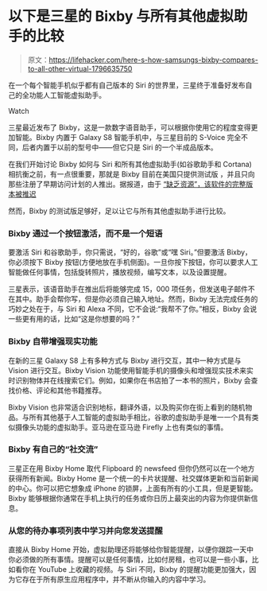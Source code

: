 # 以下是三星的 Bixby 与所有其他虚拟助手的比较

> 原文：<https://lifehacker.com/here-s-how-samsungs-bixby-compares-to-all-other-virtual-1796635750>

在一个每个智能手机似乎都有自己版本的 Siri 的世界里，三星终于准备好发布自己的全功能人工智能虚拟助手。

Watch

三星最近发布了 Bixby，这是一款数字语音助手，可以根据你使用它的程度变得更加智能。Bixby 内置于 Galaxy S8 智能手机中，与三星目前的 S-Voice 完全不同，后者内置于以前的型号中——但它只是 Siri 的一个半成品版本。

在我们开始讨论 Bixby 如何与 Siri 和所有其他虚拟助手(如谷歌助手和 Cortana)相抗衡之前，有一点很重要，那就是 Bixby 目前在美国只提供测试版 ，并且只向那些注册了早期访问计划的人推出。据报道，由于 [“缺乏资源”，该软件的完整版本被推迟](http://www.techradar.com/news/this-may-be-why-the-samsung-galaxy-s8s-bixby-voice-assistant-is-delayed)

然而，Bixby 的测试版足够好，足以让它与所有其他虚拟助手进行比较。

### Bixby 通过一个按钮激活，而不是一个短语

要激活 Siri 和谷歌助手，你只需说，“好的，谷歌”或“嘿 Siri。”但要激活 Bixby，你必须按下 Bixby 按钮(方便地放在手机侧面)。一旦你按下按钮，你可以要求人工智能做任何事情，包括旋转照片，播放视频，编写文本，以及设置提醒。

三星表示，该语音助手在推出后将能够完成 15，000 项任务，但发送电子邮件不在其中。助手会帮你写，但是你必须自己输入地址。然而，Bixby 无法完成任务的巧妙之处在于，与 Siri 和 Alexa 不同，它不会说:“我帮不了你。”相反，Bixby 会说一些更有用的话，比如“这是你想要的吗？”

### **Bixby 自带增强现实功能**

在新的三星 Galaxy S8 上有多种方式与 Bixby 进行交互，其中一种方式是与 Vision 进行交互。Bixby Vision 功能使用智能手机的摄像头和增强现实技术来实时识别物体并在线搜索它们。例如，如果你在书店拍了一本书的照片，Bixby 会查找价格、评论和其他书籍推荐。

Bixby Vision 也非常适合识别地标，翻译外语，以及购买你在街上看到的随机物品。与所有其他基于人工智能的虚拟助手相比，谷歌的虚拟助手是唯一一个具有类似摄像头功能的虚拟助手。亚马逊在亚马逊 Firefly 上也有类似的事情。

### **Bixby 有自己的“社交流”**

三星正在用 Bixby Home 取代 Flipboard 的 newsfeed 但你仍然可以在一个地方获得所有新闻。Bixby Home 是一个统一的卡片状提醒、社交媒体更新和当前新闻的中心。你可以把它想象成 iPhone 的锁屏，上面有所有的小工具，但是更智能。Bixby 能够根据你通常在手机上执行的任务或你日历上最突出的内容为你提供新信息。

### **从您的待办事项列表中学习并向您发送提醒**

直接从 Bixby Home 开始，虚拟助理还将能够给你智能提醒，以便你跟踪一天中你必须做的所有事情。提醒可以是任何事情，比如付房租，也可以是一些小事，比如看你在 YouTube 上收藏的视频。与 Siri 不同，Bixby 的提醒功能更加强大，因为它存在于所有原生应用程序中，并不断从你输入的内容中学习。
